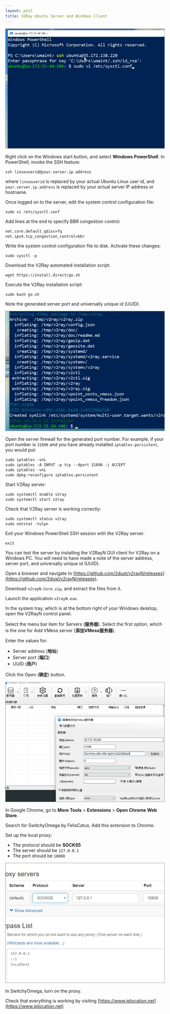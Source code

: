 ```yaml
---
layout: post
title: V2Ray Ubuntu Server and Windows Client
---
```


![Windows PowerShell SSH](/images/v2ray-windows-001.png)

Right click on the Windows start button, and select **Windows PowerShell**. In PowerShell, invoke the SSH feature:

```
ssh linuxuserid@your.server.ip.address
```

where `linuxuserid` is replaced by your actual Ubuntu Linux user id, and `your.server.ip.address` is replaced by your actual server IP address or hostname.

Once logged on to the server, edit the system control configuration file:

```
sudo vi /etc/sysctl.conf
```

Add lines at the end to specify BBR congestion control:

```
net.core.default_qdisc=fq
net.ipv4.tcp_congestion_control=bbr
```

Write the system control configuration file to disk. Activate these changes:

```
sudo sysctl -p
```

Download the V2Ray automated installation script:

```
wget https://install.direct/go.sh
```

Execute the V2Ray installation script:

```
sudo bash go.sh
```

Note the generated server port and universally unique id (UUID).

![V2Ray generated port and UUID](/images/v2ray-windows-002.png)

Open the server firewall for the generated port number. For example, if your port number is `31896` and you have already installed `iptables-persistent`, you would put:

```
sudo iptables -vnL
sudo iptables -A INPUT -p tcp --dport 31896 -j ACCEPT
sudo iptables -vnL
sudo dpkg-reconfigure iptables-persistent
```

Start V2Ray server:

```
sudo systemctl enable v2ray
sudo systemctl start v2ray
```

Check that V2Ray server is working correctly:

```
sudo systemctl status v2ray
sudo netstat -tulpn
```

Exit your Windows PowerShell SSH session with the V2Ray server:

```
exit
```

You can test the server by installing the V2RayN GUI client for V2Ray on a Windows PC. You will need to have made a note of the server address, server port, and universally unique id (UUID).

Open a browser and navigate to [https://github.com/2dust/v2rayN/releases](https://github.com/2dust/v2rayN/releases).

Download `v2rayN-Core.zip`, and extract the files from it.

Launch the application `v2rayN.exe`.

In the system tray, which is at the bottom right of your Windows desktop, open the V2RayN control panel. 

Select the menu bar item for Servers (**服务器**). Select the first option, which is the one for Add VMess server (**添加VMess服务器**). 

Enter the values for:

* Server address (**地址**)
* Server port (**端口**)
* UUID (**用户**)

Click the Open (**确定**) button.

![V2RayN Vmess V2Ray server configuration](/images/v2ray-windows-003.png)

In Google Chrome, go to **More Tools** > **Extensions** > **Open Chrome Web Store**. 

Search for SwitchyOmega by FelisCatus. Add this extension to Chrome. 

Set up the local proxy:

* The protocol should be **SOCKS5**
* The server should be `127.0.0.1`
* The port should be `10808`

![SwitchyOmega SOCKS5 proxy on localhost](/images/v2ray-windows-004.png)

In SwitchyOmega, turn on the proxy. 

Check that everything is working by visiting [https://www.iplocation.net](https://www.iplocation.net)
